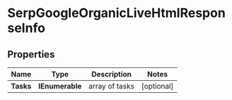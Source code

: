 # SerpGoogleOrganicLiveHtmlResponseInfo


## Properties

| Name | Type | Description | Notes |
|------------ | ------------- | ------------- | -------------|
**Tasks** | **IEnumerable<SerpGoogleOrganicLiveHtmlTaskInfo>** | array of tasks |[optional]|